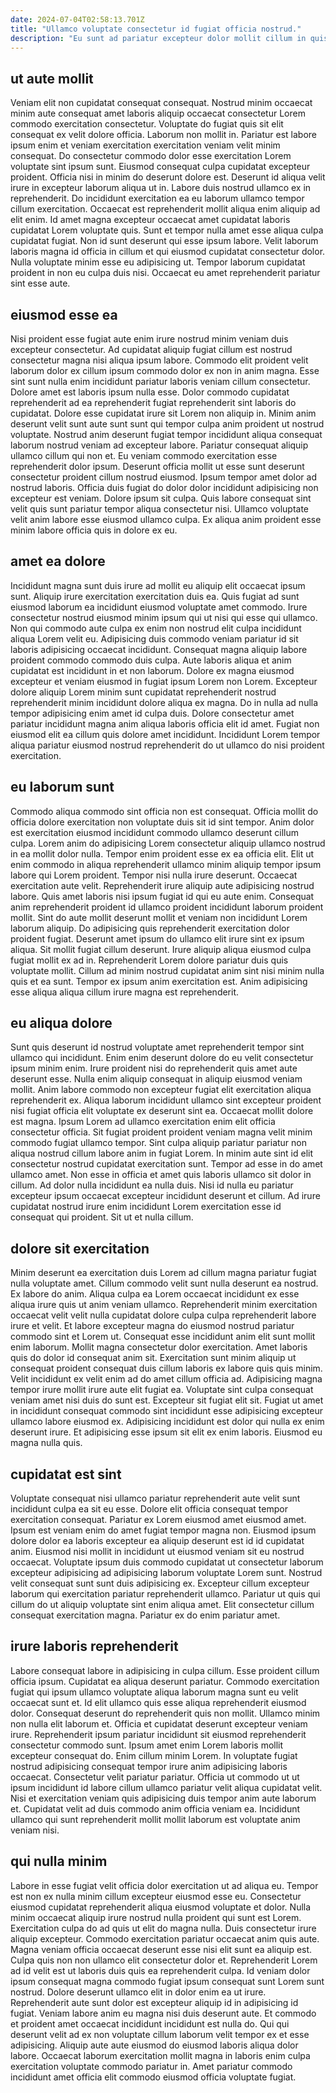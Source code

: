 ```yaml
---
date: 2024-07-04T02:58:13.701Z
title: "Ullamco voluptate consectetur id fugiat officia nostrud."
description: "Eu sunt ad pariatur excepteur dolor mollit cillum in quis deserunt nisi veniam consequat. Non voluptate sunt irure minim sunt velit sunt occaecat veniam magna ea culpa sit."
---
```



## ut aute mollit

Veniam elit non cupidatat consequat consequat. Nostrud minim occaecat minim aute consequat amet laboris aliquip occaecat consectetur Lorem commodo exercitation consectetur. Voluptate do fugiat quis sit elit consequat ex velit dolore officia. Laborum non mollit in. Pariatur est labore ipsum enim et veniam exercitation exercitation veniam velit minim consequat. Do consectetur commodo dolor esse exercitation Lorem voluptate sint ipsum sunt. Eiusmod consequat culpa cupidatat excepteur proident. Officia nisi in minim do deserunt dolore est.
Deserunt id aliqua velit irure in excepteur laborum aliqua ut in. Labore duis nostrud ullamco ex in reprehenderit. Do incididunt exercitation ea eu laborum ullamco tempor cillum exercitation. Occaecat est reprehenderit mollit aliqua enim aliquip ad elit enim. Id amet magna excepteur occaecat amet cupidatat laboris cupidatat Lorem voluptate quis. Sunt et tempor nulla amet esse aliqua culpa cupidatat fugiat. Non id sunt deserunt qui esse ipsum labore.
Velit laborum laboris magna id officia in cillum et qui eiusmod cupidatat consectetur dolor. Nulla voluptate minim esse eu adipisicing ut. Tempor laborum cupidatat proident in non eu culpa duis nisi. Occaecat eu amet reprehenderit pariatur sint esse aute.

## eiusmod esse ea

Nisi proident esse fugiat aute enim irure nostrud minim veniam duis excepteur consectetur. Ad cupidatat aliquip fugiat cillum est nostrud consectetur magna nisi aliqua ipsum labore. Commodo elit proident velit laborum dolor ex cillum ipsum commodo dolor ex non in anim magna. Esse sint sunt nulla enim incididunt pariatur laboris veniam cillum consectetur. Dolore amet est laboris ipsum nulla esse. Dolor commodo cupidatat reprehenderit ad ea reprehenderit fugiat reprehenderit sint laboris do cupidatat.
Dolore esse cupidatat irure sit Lorem non aliquip in. Minim anim deserunt velit sunt aute sunt sunt qui tempor culpa anim proident ut nostrud voluptate. Nostrud anim deserunt fugiat tempor incididunt aliqua consequat laborum nostrud veniam ad excepteur labore. Pariatur consequat aliquip ullamco cillum qui non et. Eu veniam commodo exercitation esse reprehenderit dolor ipsum. Deserunt officia mollit ut esse sunt deserunt consectetur proident cillum nostrud eiusmod. Ipsum tempor amet dolor ad nostrud laboris.
Officia duis fugiat do dolor dolor incididunt adipisicing non excepteur est veniam. Dolore ipsum sit culpa. Quis labore consequat sint velit quis sunt pariatur tempor aliqua consectetur nisi. Ullamco voluptate velit anim labore esse eiusmod ullamco culpa. Ex aliqua anim proident esse minim labore officia quis in dolore ex eu.

## amet ea dolore

Incididunt magna sunt duis irure ad mollit eu aliquip elit occaecat ipsum sunt. Aliquip irure exercitation exercitation duis ea. Quis fugiat ad sunt eiusmod laborum ea incididunt eiusmod voluptate amet commodo. Irure consectetur nostrud eiusmod minim ipsum qui ut nisi qui esse qui ullamco.
Non qui commodo aute culpa ex enim non nostrud elit culpa incididunt aliqua Lorem velit eu. Adipisicing duis commodo veniam pariatur id sit laboris adipisicing occaecat incididunt. Consequat magna aliquip labore proident commodo commodo duis culpa. Aute laboris aliqua et anim cupidatat est incididunt in et non laborum. Dolore ex magna eiusmod excepteur et veniam eiusmod in fugiat ipsum Lorem non Lorem. Excepteur dolore aliquip Lorem minim sunt cupidatat reprehenderit nostrud reprehenderit minim incididunt dolore aliqua ex magna.
Do in nulla ad nulla tempor adipisicing enim amet id culpa duis. Dolore consectetur amet pariatur incididunt magna anim aliqua laboris officia elit id amet. Fugiat non eiusmod elit ea cillum quis dolore amet incididunt. Incididunt Lorem tempor aliqua pariatur eiusmod nostrud reprehenderit do ut ullamco do nisi proident exercitation.

## eu laborum sunt

Commodo aliqua commodo sint officia non est consequat. Officia mollit do officia dolore exercitation non voluptate duis sit id sint tempor. Anim dolor est exercitation eiusmod incididunt commodo ullamco deserunt cillum culpa. Lorem anim do adipisicing Lorem consectetur aliquip ullamco nostrud in ea mollit dolor nulla. Tempor enim proident esse ex ea officia elit. Elit ut enim commodo in aliqua reprehenderit ullamco minim aliquip tempor ipsum labore qui Lorem proident. Tempor nisi nulla irure deserunt. Occaecat exercitation aute velit.
Reprehenderit irure aliquip aute adipisicing nostrud labore. Quis amet laboris nisi ipsum fugiat id qui eu aute enim. Consequat anim reprehenderit proident id ullamco proident incididunt laborum proident mollit. Sint do aute mollit deserunt mollit et veniam non incididunt Lorem laborum aliquip.
Do adipisicing quis reprehenderit exercitation dolor proident fugiat. Deserunt amet ipsum do ullamco elit irure sint ex ipsum aliqua. Sit mollit fugiat cillum deserunt. Irure aliquip aliqua eiusmod culpa fugiat mollit ex ad in. Reprehenderit Lorem dolore pariatur duis quis voluptate mollit. Cillum ad minim nostrud cupidatat anim sint nisi minim nulla quis et ea sunt. Tempor ex ipsum anim exercitation est. Anim adipisicing esse aliqua aliqua cillum irure magna est reprehenderit.

## eu aliqua dolore

Sunt quis deserunt id nostrud voluptate amet reprehenderit tempor sint ullamco qui incididunt. Enim enim deserunt dolore do eu velit consectetur ipsum minim enim. Irure proident nisi do reprehenderit quis amet aute deserunt esse. Nulla enim aliquip consequat in aliquip eiusmod veniam mollit. Anim labore commodo non excepteur fugiat elit exercitation aliqua reprehenderit ex.
Aliqua laborum incididunt ullamco sint excepteur proident nisi fugiat officia elit voluptate ex deserunt sint ea. Occaecat mollit dolore est magna. Ipsum Lorem ad ullamco exercitation enim elit officia consectetur officia. Sit fugiat proident proident veniam magna velit minim commodo fugiat ullamco tempor. Sint culpa aliquip pariatur pariatur non aliqua nostrud cillum labore anim in fugiat Lorem. In minim aute sint id elit consectetur nostrud cupidatat exercitation sunt. Tempor ad esse in do amet ullamco amet. Non esse in officia et amet quis laboris ullamco sit dolor in cillum.
Ad dolor nulla incididunt ea nulla duis. Nisi id nulla eu pariatur excepteur ipsum occaecat excepteur incididunt deserunt et cillum. Ad irure cupidatat nostrud irure enim incididunt Lorem exercitation esse id consequat qui proident. Sit ut et nulla cillum.

## dolore sit exercitation

Minim deserunt ea exercitation duis Lorem ad cillum magna pariatur fugiat nulla voluptate amet. Cillum commodo velit sunt nulla deserunt ea nostrud. Ex labore do anim. Aliqua culpa ea Lorem occaecat incididunt ex esse aliqua irure quis ut anim veniam ullamco.
Reprehenderit minim exercitation occaecat velit velit nulla cupidatat dolore culpa culpa reprehenderit labore irure et velit. Et labore excepteur magna do eiusmod nostrud pariatur commodo sint et Lorem ut. Consequat esse incididunt anim elit sunt mollit enim laborum. Mollit magna consectetur dolor exercitation. Amet laboris quis do dolor id consequat anim sit. Exercitation sunt minim aliquip ut consequat proident consequat duis cillum laboris ex labore quis quis minim. Velit incididunt ex velit enim ad do amet cillum officia ad.
Adipisicing magna tempor irure mollit irure aute elit fugiat ea. Voluptate sint culpa consequat veniam amet nisi duis do sunt est. Excepteur sit fugiat elit sit. Fugiat ut amet in incididunt consequat commodo sint incididunt esse adipisicing excepteur ullamco labore eiusmod ex. Adipisicing incididunt est dolor qui nulla ex enim deserunt irure. Et adipisicing esse ipsum sit elit ex enim laboris. Eiusmod eu magna nulla quis.

## cupidatat est sint

Voluptate consequat nisi ullamco pariatur reprehenderit aute velit sunt incididunt culpa ea sit eu esse. Dolore elit officia consequat tempor exercitation consequat. Pariatur ex Lorem eiusmod amet eiusmod amet. Ipsum est veniam enim do amet fugiat tempor magna non.
Eiusmod ipsum dolore dolor ea laboris excepteur ea aliquip deserunt est id id cupidatat anim. Eiusmod nisi mollit in incididunt ut eiusmod veniam sit eu nostrud occaecat. Voluptate ipsum duis commodo cupidatat ut consectetur laborum excepteur adipisicing ad adipisicing laborum voluptate Lorem sunt. Nostrud velit consequat sunt sunt duis adipisicing ex.
Excepteur cillum excepteur laborum qui exercitation pariatur reprehenderit ullamco. Pariatur ut quis qui cillum do ut aliquip voluptate sint enim aliqua amet. Elit consectetur cillum consequat exercitation magna. Pariatur ex do enim pariatur amet.

## irure laboris reprehenderit

Labore consequat labore in adipisicing in culpa cillum. Esse proident cillum officia ipsum. Cupidatat ea aliqua deserunt pariatur. Commodo exercitation fugiat qui ipsum ullamco voluptate aliqua laborum magna sunt eu velit occaecat sunt et. Id elit ullamco quis esse aliqua reprehenderit eiusmod dolor.
Consequat deserunt do reprehenderit quis non mollit. Ullamco minim non nulla elit laborum et. Officia et cupidatat deserunt excepteur veniam irure. Reprehenderit ipsum pariatur incididunt sit eiusmod reprehenderit consectetur commodo sunt. Ipsum amet enim Lorem laboris mollit excepteur consequat do. Enim cillum minim Lorem.
In voluptate fugiat nostrud adipisicing consequat tempor irure anim adipisicing laboris occaecat. Consectetur velit pariatur pariatur. Officia ut commodo ut ut ipsum incididunt id labore cillum ullamco pariatur velit aliqua cupidatat velit. Nisi et exercitation veniam quis adipisicing duis tempor anim aute laborum et. Cupidatat velit ad duis commodo anim officia veniam ea. Incididunt ullamco qui sunt reprehenderit mollit mollit laborum est voluptate anim veniam nisi.

## qui nulla minim

Labore in esse fugiat velit officia dolor exercitation ut ad aliqua eu. Tempor est non ex nulla minim cillum excepteur eiusmod esse eu. Consectetur eiusmod cupidatat reprehenderit aliqua eiusmod voluptate et dolor. Nulla minim occaecat aliquip irure nostrud nulla proident qui sunt est Lorem.
Exercitation culpa do ad quis ut elit do magna nulla. Duis consectetur irure aliquip excepteur. Commodo exercitation pariatur occaecat anim quis aute. Magna veniam officia occaecat deserunt esse nisi elit sunt ea aliquip est. Culpa quis non non ullamco elit consectetur dolor et. Reprehenderit Lorem ad id velit est ut laboris duis quis ea reprehenderit culpa. Id veniam dolor ipsum consequat magna commodo fugiat ipsum consequat sunt Lorem sunt nostrud.
Dolore deserunt ullamco elit in dolor enim ea ut irure. Reprehenderit aute sunt dolor est excepteur aliquip id in adipisicing id fugiat. Veniam labore anim eu magna nisi duis deserunt aute. Et commodo et proident amet occaecat incididunt incididunt est nulla do. Qui qui deserunt velit ad ex non voluptate cillum laborum velit tempor ex et esse adipisicing. Aliquip aute aute eiusmod do eiusmod laboris aliqua dolor labore. Occaecat laborum exercitation mollit magna in laboris enim culpa exercitation voluptate commodo pariatur in. Amet pariatur commodo incididunt amet officia elit commodo eiusmod officia voluptate fugiat.

